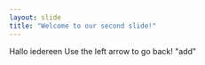 ```yaml
---
layout: slide
title: "Welcome to our second slide!"
---
```

Hallo iedereen
Use the left arrow to go back!
"add"
